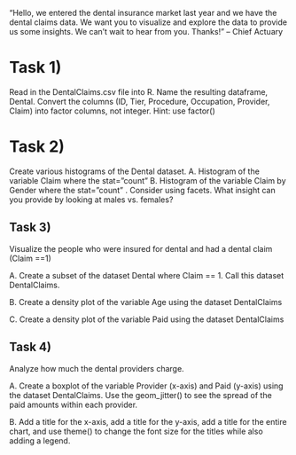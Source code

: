 “Hello, we entered the dental insurance market last year and we have the dental claims data. We
want you to visualize and explore the data to provide us some insights. We can’t wait to hear
from you. Thanks!” – Chief Actuary

# Task 1) 

Read in the DentalClaims.csv file into R. Name the resulting dataframe, Dental.
Convert the columns (ID, Tier, Procedure, Occupation, Provider, Claim) into factor columns, not
integer. 
Hint: use factor()

# Task 2) 

Create various histograms of the Dental dataset.
A. Histogram of the variable Claim where the stat=”count”
B. Histogram of the variable Claim by Gender where the stat=”count” . 
Consider using facets. 
What insight can you provide by looking at males vs. females?

## Task 3) 
Visualize the people who were insured for dental and had a dental claim (Claim ==1)

A. Create a subset of the dataset Dental where Claim == 1. Call this dataset DentalClaims.

B. Create a density plot of the variable Age using the dataset DentalClaims

C. Create a density plot of the variable Paid using the dataset DentalClaims

## Task 4) 

Analyze how much the dental providers charge.

A. 
Create a boxplot of the variable Provider (x-axis) and Paid (y-axis) using the dataset
DentalClaims. 
Use the geom_jitter() to see the spread of the paid amounts within each provider.

B. 
Add a title for the x-axis, add a title for the y-axis, add a title for the entire chart, and use theme() to change the font size for the titles while also adding a legend.
